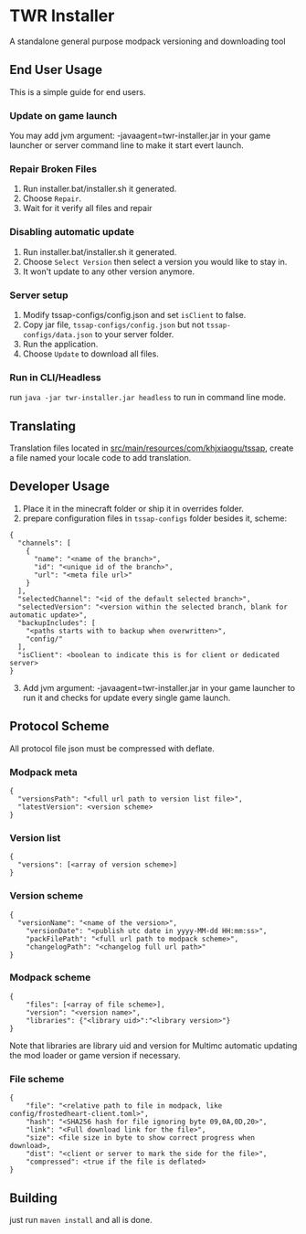 # TWR Installer
A standalone general purpose modpack versioning and downloading tool
## End User Usage
This is a simple guide for end users.
### Update on game launch
You may add jvm argument: -javaagent=twr-installer.jar in your game launcher or server command line to make it start evert launch.
### Repair Broken Files
1. Run installer.bat/installer.sh it generated.
2. Choose `Repair`.
3. Wait for it verify all files and repair
### Disabling automatic update
1. Run installer.bat/installer.sh it generated.
2. Choose `Select Version` then select a version you would like to stay in.
3. It won't update to any other version anymore.
### Server setup
1. Modify tssap-configs/config.json and set `isClient` to false.
2. Copy jar file, `tssap-configs/config.json` but not `tssap-configs/data.json` to your server folder.
3. Run the application.
4. Choose `Update` to download all files.
### Run in CLI/Headless
run `java -jar twr-installer.jar headless` to run in command line mode.
## Translating
Translation files located in [src/main/resources/com/khjxiaogu/tssap](https://github.com/TeamMoegMC/TWRInstaller/tree/master/src/main/resources/com/khjxiaogu/tssap), create a file named your locale code to add translation.
## Developer Usage
1. Place it in the minecraft folder or ship it in overrides folder.
2. prepare configuration files in `tssap-configs` folder besides it, scheme:
```
{
  "channels": [
    {
      "name": "<name of the branch>",
      "id": "<unique id of the branch>",
      "url": "<meta file url>"
    }
  ],
  "selectedChannel": "<id of the default selected branch>",
  "selectedVersion": "<version within the selected branch, blank for automatic update>",
  "backupIncludes": [
    "<paths starts with to backup when overwritten>",
    "config/"
  ],
  "isClient": <boolean to indicate this is for client or dedicated server>
}
```
3. Add jvm argument: -javaagent=twr-installer.jar in your game launcher to run it and checks for update every single game launch.
## Protocol Scheme
All protocol file json must be compressed with deflate.
### Modpack meta
```
{
  "versionsPath": "<full url path to version list file>",
  "latestVersion": <version scheme>
}
```
### Version list
```
{
  "versions": [<array of version scheme>]
}
```
### Version scheme
```
{
  "versionName": "<name of the version>",
	"versionDate": "<publish utc date in yyyy-MM-dd HH:mm:ss>",
	"packFilePath": "<full url path to modpack scheme>",
	"changelogPath": "<changelog full url path>"
}
```
### Modpack scheme
```
{
	"files": [<array of file scheme>],
	"version": "<version name>",
	"libraries": {"<library uid>":"<library version>"}
}
```
Note that libraries are library uid and version for Multimc automatic updating the mod loader or game version if necessary.
### File scheme
```
{
	"file": "<relative path to file in modpack, like config/frostedheart-client.toml>",
	"hash": "<SHA256 hash for file ignoring byte 09,0A,0D,20>",
	"link": "<Full download link for the file>",
	"size": <file size in byte to show correct progress when download>,
	"dist": "<client or server to mark the side for the file>",
	"compressed": <true if the file is deflated>
}
```
## Building
just run `maven install` and all is done.